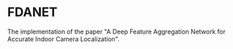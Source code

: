 # FDANET
The implementation of the paper "A Deep Feature Aggregation Network for Accurate Indoor Camera Localization".
